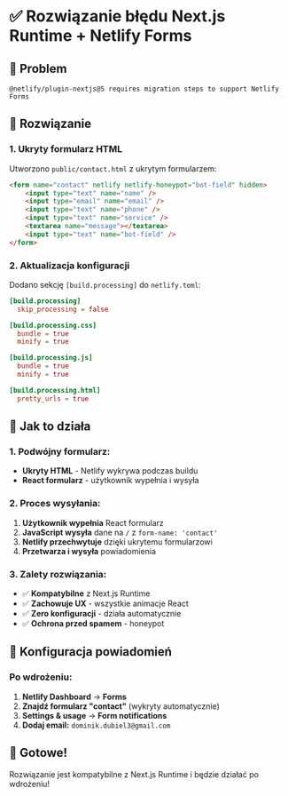 # ✅ Rozwiązanie błędu Next.js Runtime + Netlify Forms

## 🚨 Problem
```
@netlify/plugin-nextjs@5 requires migration steps to support Netlify Forms
```

## 🔧 Rozwiązanie

### **1. Ukryty formularz HTML**
Utworzono `public/contact.html` z ukrytym formularzem:

```html
<form name="contact" netlify netlify-honeypot="bot-field" hidden>
    <input type="text" name="name" />
    <input type="email" name="email" />
    <input type="text" name="phone" />
    <input type="text" name="service" />
    <textarea name="message"></textarea>
    <input type="text" name="bot-field" />
</form>
```

### **2. Aktualizacja konfiguracji**
Dodano sekcję `[build.processing]` do `netlify.toml`:

```toml
[build.processing]
  skip_processing = false

[build.processing.css]
  bundle = true
  minify = true

[build.processing.js]
  bundle = true
  minify = true

[build.processing.html]
  pretty_urls = true
```

## 🎯 Jak to działa

### **1. Podwójny formularz:**
- **Ukryty HTML** - Netlify wykrywa podczas buildu
- **React formularz** - użytkownik wypełnia i wysyła

### **2. Proces wysyłania:**
1. **Użytkownik wypełnia** React formularz
2. **JavaScript wysyła** dane na `/` z `form-name: 'contact'`
3. **Netlify przechwytuje** dzięki ukrytemu formularzowi
4. **Przetwarza i wysyła** powiadomienia

### **3. Zalety rozwiązania:**
- ✅ **Kompatybilne** z Next.js Runtime
- ✅ **Zachowuje UX** - wszystkie animacje React
- ✅ **Zero konfiguracji** - działa automatycznie
- ✅ **Ochrona przed spamem** - honeypot

## 📧 Konfiguracja powiadomień

### **Po wdrożeniu:**
1. **Netlify Dashboard** → **Forms**
2. **Znajdź formularz "contact"** (wykryty automatycznie)
3. **Settings & usage** → **Form notifications**
4. **Dodaj email:** `dominik.dubiel3@gmail.com`

## 🚀 Gotowe!

Rozwiązanie jest kompatybilne z Next.js Runtime i będzie działać po wdrożeniu!
